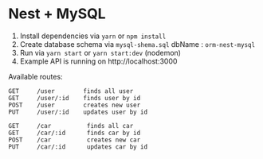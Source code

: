 # Nest + MySQL

1. Install dependencies via `yarn` or `npm install`
2. Create database schema via `mysql-shema.sql` dbName : `orm-nest-mysql`
4. Run via `yarn start` or `yarn start:dev` (nodemon)
5. Example API is running on http://localhost:3000

Available routes:

```
GET     /user        finds all user
GET     /user/:id    finds user by id
POST    /user        creates new user
PUT     /user/:id    updates user by id
```

```
GET     /car          finds all car
GET     /car/:id      finds car by id
POST    /car          creates new car
PUT     /car/:id      updates car by id
```
